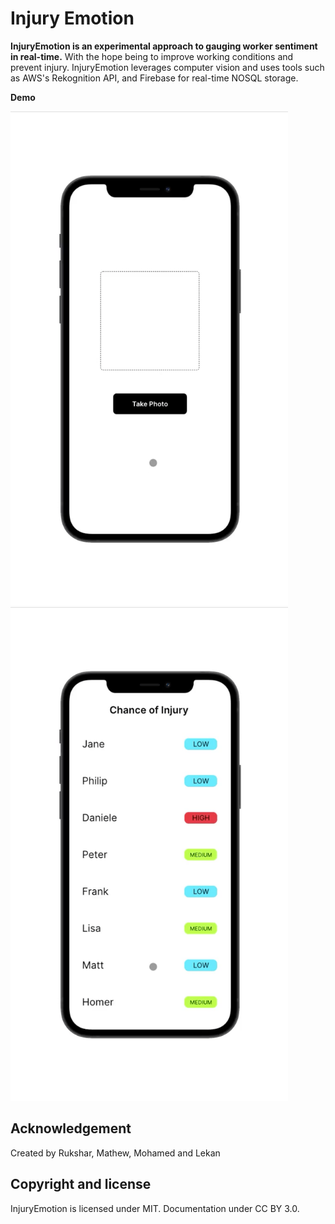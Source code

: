 # Injury Emotion

**InjuryEmotion is an experimental approach to gauging worker sentiment in real-time.** With the hope being to improve working conditions and prevent injury. InjuryEmotion leverages computer vision and uses tools such as AWS's Rekognition API, and Firebase for real-time NOSQL storage.

**Demo**

<img src="Worker_Demo_Final.gif"  height="790">
<img src="Manager_Demo_Final.gif" height="790">

## Acknowledgement

Created by Rukshar, Mathew, Mohamed and Lekan

## Copyright and license

InjuryEmotion is licensed under MIT. Documentation under CC BY 3.0.
